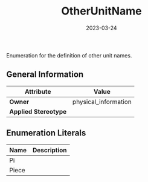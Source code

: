 ﻿---
title: OtherUnitName
toc: false
type: specs
date: "2023-03-24"
draft: false
specification: VEC
version: 2.0.2
documentType: "Recommendation"
elementType: Class
classes:
  - OtherUnitName
menu_name: vec-2.0.2
---
<p> Enumeration for the definition of other unit names.      </p>

## General Information

| Attribute               | Value |
|-------------------------|-------|
| **Owner**               | physical_information |
| **Applied Stereotype**  |   |

## Enumeration Literals
| Name          | **Description** |
|---------------|-----------------|
| Pi |  |
| Piece |  |
